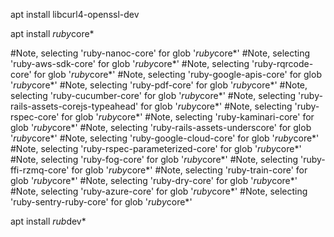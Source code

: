 
apt install libcurl4-openssl-dev

apt install *ruby*core*

#Note, selecting 'ruby-nanoc-core' for glob '*ruby*core*'
#Note, selecting 'ruby-aws-sdk-core' for glob '*ruby*core*'
#Note, selecting 'ruby-rqrcode-core' for glob '*ruby*core*'
#Note, selecting 'ruby-google-apis-core' for glob '*ruby*core*'
#Note, selecting 'ruby-pdf-core' for glob '*ruby*core*'
#Note, selecting 'ruby-cucumber-core' for glob '*ruby*core*'
#Note, selecting 'ruby-rails-assets-corejs-typeahead' for glob '*ruby*core*'
#Note, selecting 'ruby-rspec-core' for glob '*ruby*core*'
#Note, selecting 'ruby-kaminari-core' for glob '*ruby*core*'
#Note, selecting 'ruby-rails-assets-underscore' for glob '*ruby*core*'
#Note, selecting 'ruby-google-cloud-core' for glob '*ruby*core*'
#Note, selecting 'ruby-rspec-parameterized-core' for glob '*ruby*core*'
#Note, selecting 'ruby-fog-core' for glob '*ruby*core*'
#Note, selecting 'ruby-ffi-rzmq-core' for glob '*ruby*core*'
#Note, selecting 'ruby-train-core' for glob '*ruby*core*'
#Note, selecting 'ruby-dry-core' for glob '*ruby*core*'
#Note, selecting 'ruby-azure-core' for glob '*ruby*core*'
#Note, selecting 'ruby-sentry-ruby-core' for glob '*ruby*core*'

apt install *rub*dev*

